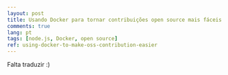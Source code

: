 ```yaml
---
layout: post
title: Usando Docker para tornar contribuições open source mais fáceis
comments: true
lang: pt
tags: [node.js, Docker, open source]
ref: using-docker-to-make-oss-contribution-easier
---
```


Falta traduzir :)